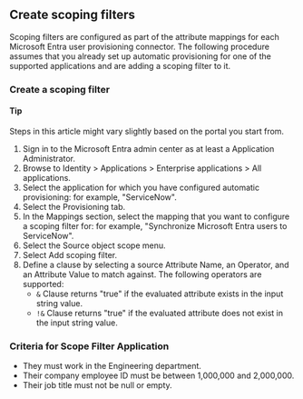 ## Create scoping filters

Scoping filters are configured as part of the attribute mappings for each Microsoft Entra user provisioning connector. The following procedure assumes that you already set up automatic provisioning for one of the supported applications and are adding a scoping filter to it.

### Create a scoping filter

#### Tip
Steps in this article might vary slightly based on the portal you start from.

1. Sign in to the Microsoft Entra admin center as at least a Application Administrator.
2. Browse to Identity > Applications > Enterprise applications > All applications.
3. Select the application for which you have configured automatic provisioning: for example, "ServiceNow".
4. Select the Provisioning tab.
5. In the Mappings section, select the mapping that you want to configure a scoping filter for: for example, "Synchronize Microsoft Entra users to ServiceNow".
6. Select the Source object scope menu.
7. Select Add scoping filter.
8. Define a clause by selecting a source Attribute Name, an Operator, and an Attribute Value to match against. The following operators are supported:
   - `&` Clause returns "true" if the evaluated attribute exists in the input string value.
   - `!&` Clause returns "true" if the evaluated attribute does not exist in the input string value.

### Criteria for Scope Filter Application
- They must work in the Engineering department.
- Their company employee ID must be between 1,000,000 and 2,000,000.
- Their job title must not be null or empty.